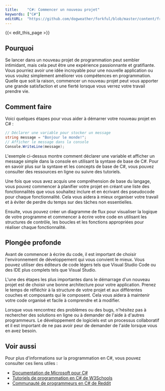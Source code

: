 ```yaml
---
title:    "C#: Commencer un nouveau projet"
keywords: ["C#"]
editURL:  "https://github.com/dogweather/forkful/blob/master/content/fr/c-sharp/starting-a-new-project.md"
---
```


{{< edit_this_page >}}

## Pourquoi

Se lancer dans un nouveau projet de programmation peut sembler intimidant, mais cela peut être une expérience passionnante et gratifiante. Vous pourriez avoir une idée incroyable pour une nouvelle application ou vous voulez simplement améliorer vos compétences en programmation. Quelle que soit la raison, commencer un nouveau projet peut vous apporter une grande satisfaction et une fierté lorsque vous verrez votre travail prendre vie.

## Comment faire

Voici quelques étapes pour vous aider à démarrer votre nouveau projet en C# :

```C#
// Déclarer une variable pour stocker un message
string message = "Bonjour le monde!";
// Afficher le message dans la console
Console.WriteLine(message);
```

L'exemple ci-dessus montre comment déclarer une variable et afficher un message simple dans la console en utilisant la syntaxe de base de C#. Pour en savoir plus sur la syntaxe et les concepts de base de C#, vous pouvez consulter des ressources en ligne ou suivre des tutoriels.

Une fois que vous avez acquis une compréhension de base du langage, vous pouvez commencer à planifier votre projet en créant une liste des fonctionnalités que vous souhaitez inclure et en écrivant des pseudocode pour chaque fonctionnalité. Cela vous aidera à mieux organiser votre travail et à éviter de perdre du temps sur des tâches non essentielles.

Ensuite, vous pouvez créer un diagramme de flux pour visualiser la logique de votre programme et commencer à écrire votre code en utilisant les structures de contrôle, les boucles et les fonctions appropriées pour réaliser chaque fonctionnalité.

## Plongée profonde

Avant de commencer à écrire du code, il est important de choisir l'environnement de développement qui vous convient le mieux. Vous pouvez utiliser des éditeurs de code légers tels que Visual Studio Code ou des IDE plus complets tels que Visual Studio.

L'une des étapes les plus importantes dans le démarrage d'un nouveau projet est de choisir une bonne architecture pour votre application. Prenez le temps de réfléchir à la structure de votre projet et aux différentes couches et composants qui le composent. Cela vous aidera à maintenir votre code organisé et facile à comprendre et à modifier.

Lorsque vous rencontrez des problèmes ou des bugs, n'hésitez pas à rechercher des solutions en ligne ou à demander de l'aide à d'autres programmeurs. Le développement de logiciels est un processus collaboratif et il est important de ne pas avoir peur de demander de l'aide lorsque vous en avez besoin.

## Voir aussi

Pour plus d'informations sur la programmation en C#, vous pouvez consulter ces liens utiles :

- [Documentation de Microsoft pour C#](https://docs.microsoft.com/fr-fr/dotnet/csharp/)
- [Tutoriels de programmation en C# de W3Schools](https://www.w3schools.com/cs/default.asp)
- [Communauté de programmeurs en C# de Reddit](https://www.reddit.com/r/csharp/)